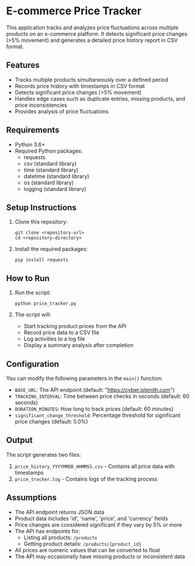 # E-commerce Price Tracker

This application tracks and analyzes price fluctuations across multiple products on an e-commerce platform. It detects significant price changes (>5% movement) and generates a detailed price history report in CSV format.

## Features

- Tracks multiple products simultaneously over a defined period
- Records price history with timestamps in CSV format
- Detects significant price changes (>5% movement)
- Handles edge cases such as duplicate entries, missing products, and price inconsistencies
- Provides analysis of price fluctuations

## Requirements

- Python 3.6+
- Required Python packages:
  - requests
  - csv (standard library)
  - time (standard library)
  - datetime (standard library)
  - os (standard library)
  - logging (standard library)

## Setup Instructions

1. Clone this repository:
   ```
   git clone <repository-url>
   cd <repository-directory>
   ```

2. Install the required packages:
   ```
   pip install requests
   ```

## How to Run

1. Run the script:
   ```
   python price_tracker.py
   ```

2. The script will:
   - Start tracking product prices from the API
   - Record price data to a CSV file
   - Log activities to a log file
   - Display a summary analysis after completion

## Configuration

You can modify the following parameters in the `main()` function:

- `BASE_URL`: The API endpoint (default: "https://cyber.istenith.com")
- `TRACKING_INTERVAL`: Time between price checks in seconds (default: 60 seconds)
- `DURATION_MINUTES`: How long to track prices (default: 60 minutes)
- `significant_change_threshold`: Percentage threshold for significant price changes (default: 5.0%)

## Output

The script generates two files:

1. `price_history_YYYYMMDD_HHMMSS.csv` - Contains all price data with timestamps
2. `price_tracker.log` - Contains logs of the tracking process

## Assumptions

- The API endpoint returns JSON data
- Product data includes 'id', 'name', 'price', and 'currency' fields
- Price changes are considered significant if they vary by 5% or more
- The API has endpoints for:
  - Listing all products: `/products`
  - Getting product details: `/products/{product_id}`
- All prices are numeric values that can be converted to float
- The API may occasionally have missing products or inconsistent data